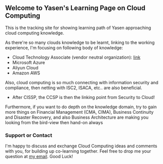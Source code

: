## Welcome to Yasen's Learning Page on Cloud Computing

This is the tracking site for showing learning path of Yasen approaching cloud computing knowledge.

As there're so many clouds knowledge to be learnt, linking to the working experience, I'm focusing on following body of knowledge:

- Cloud Technology Associate (vendor neutral organization): [link](https://www.cloudcredential.org/certifications/cloud/cta/)
- Microsoft Azure
- Aliyun Cloud
- Amazon AWS

Also, cloud computing is so much connecting with information security and compliance, then netting with ISC2, ISACA, etc.. are also beneficial.

- After CISSP, the CCSP is then the linking point from Security to Cloud!

Furthermore, if you want to do depth on the knowledge domain, try to gain more things on Financial Management (CMA, CIMA), Business Continuity and Disaster Recovery, and also Business Architecture are making you looking from the bird-view then hand-on always

### Support or Contact

I'm happy to discuss and exchange Cloud Computing ideas and comments with you, for building up co-learning together. Feel free to drop me your question at [my email](mailto:xiaoqizhao@outlook.com?subject=I%20want%20to%20know:). Good Luck!
